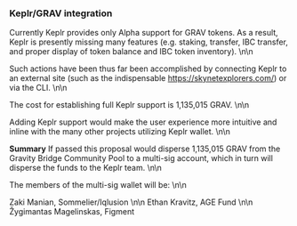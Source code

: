 ### Keplr/GRAV integration

Currently Keplr provides only Alpha support for GRAV tokens. As a result, Keplr is presently missing many features (e.g. staking, transfer, IBC transfer, and proper display of token balance and IBC token inventory). \n\n

Such actions have been thus far been accomplished by connecting Keplr to an external site (such as the indispensable https://skynetexplorers.com/) or via the CLI. \n\n

The cost for establishing full Keplr support is 1,135,015 GRAV. \n\n

Adding Keplr support would make the user experience more intuitive and inline with the many other projects utilizing Keplr wallet. \n\n

**Summary**
If passed this proposal would disperse 1,135,015 GRAV from the Gravity Bridge Community Pool to a multi-sig account, which in turn will disperse the funds to the Keplr team. \n\n

The members of the multi-sig wallet will be: \n\n

Zaki Manian, Sommelier/Iqlusion  \n\n
Ethan Kravitz, AGE Fund  \n\n
Žygimantas Magelinskas, Figment
